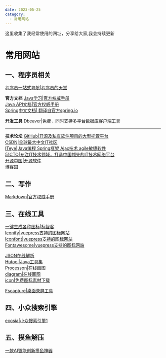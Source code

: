```yaml
---
date: 2023-05-25
category:
  - 常用网站
---
```


这里收集了我经常使用的网址，分享给大家,我会持续更新
# 常用网站

## 一、程序员相关

[程序员一站式导航|程序员的天堂](http://www.cxy521.com/)<br/>

**官方文档**
[Java学习|官方权威手册](https://docs.oracle.com/javase/tutorial/java/index.html)<br/>
[Java API文档|官方权威手册](https://www.oracle.com/cn/java/technologies/java-se-api-doc.html)<br/>
[Spring中文文档| 翻译自官方spring.io](https://springdoc.cn/)<br/>

**开发工具**
[Dbeaver|免费，同时支持多平台数据库客户端工具](https://dbeaver.io/)<br/>

---
**技术论坛**
[GitHub|开源及私有软件项目的大型托管平台](http://www.github.com/)<br/>
[CSDN|全球最大中文IT社区](http://www.csdn.net/)<br/>
[ITeye|Java编程 Spring框架 Ajax技术 agile敏捷软件](https://www.iteye.com/)<br/>
[51CTO|专注IT技术领域，打造中国领先的IT技术网络平台](https://www.51cto.com/)<br/>
[开源中国|开源软件](https://www.oschina.net/)<br/>
[博客园](https://www.cnblogs.com/)<br/>
 


## 二、写作
[Markdown|官方权威手册](https://markdown.com.cn/)<br/>

 
## 三、在线工具
[一键生成各种图标|标智客](https://www.logomaker.com.cn/)<br/>
[Iconify|vuepress支持的图标网站](https://icon-sets.iconify.design/)<br/>
[Iconfont|vuepress支持的图标网站](https://www.iconfont.cn/)<br/>
[Fontawesome|vuepress支持的图标网站](https://fontawesome.com/icons/)<br/>

[JSON在线解析](https://www.sojson.com/)<br/>
[Hutool|Java工具集](https://hutool.cn/)<br/>
[Processon|在线画图](https://www.processon.com/)<br/>
[diagram|在线画图](https://app.diagrams.net/)<br/>
[icon|免费图标素材下载](https://iconmonstr.com/)<br/>

[Fscapture|桌面录屏工具](https://www.faststonecapture.cn/)<br/>

## 四、小众搜索引擎
 [ecosia|小众搜索引擎1]( https://www.ecosia.org/)<br/>

## 五、摸鱼解压
[一款AI智能创新摸鱼神器](https://thief.im/)<br/>
    
